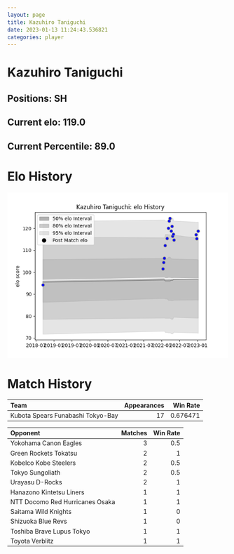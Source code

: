 ```yaml
---  
layout: page  
title: Kazuhiro Taniguchi  
date: 2023-01-13 11:24:43.536821  
categories: player  
---
```

# Kazuhiro Taniguchi

## Positions: SH

## Current elo: 119.0

## Current Percentile: 89.0

# Elo History


![elo history](history_KazuhiroTaniguchi.png)
# Match History


| Team                              |   Appearances |   Win Rate |
|:----------------------------------|--------------:|-----------:|
| Kubota Spears Funabashi Tokyo-Bay |            17 |   0.676471 |

| Opponent                        |   Matches |   Win Rate |
|:--------------------------------|----------:|-----------:|
| Yokohama Canon Eagles           |         3 |        0.5 |
| Green Rockets Tokatsu           |         2 |        1   |
| Kobelco Kobe Steelers           |         2 |        0.5 |
| Tokyo Sungoliath                |         2 |        0.5 |
| Urayasu D-Rocks                 |         2 |        1   |
| Hanazono Kintetsu Liners        |         1 |        1   |
| NTT Docomo Red Hurricanes Osaka |         1 |        1   |
| Saitama Wild Knights            |         1 |        0   |
| Shizuoka Blue Revs              |         1 |        0   |
| Toshiba Brave Lupus Tokyo       |         1 |        1   |
| Toyota Verblitz                 |         1 |        1   |